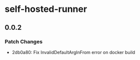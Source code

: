 # self-hosted-runner

## 0.0.2

### Patch Changes

- 2db0a80: Fix InvalidDefaultArgInFrom error on docker build
